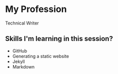 # My Profession #
Technical Writer
## Skills I'm learning in this session? ##
- GitHub
- Generating a static website
- Jekyll
- Markdown
